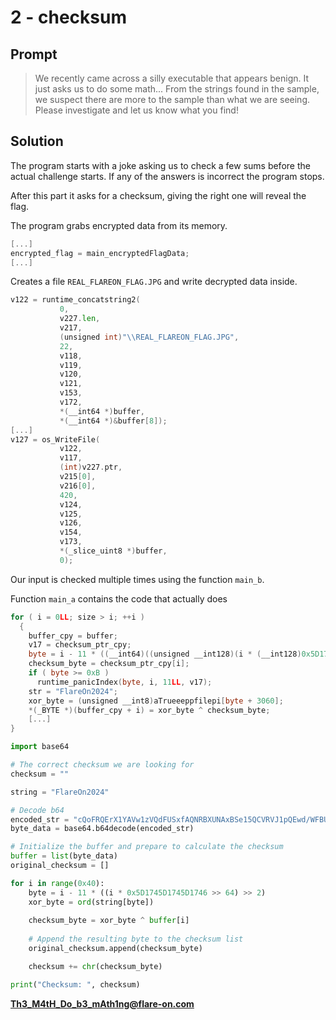 # 2 - checksum

## Prompt
> We recently came across a silly executable that appears benign. It just asks us to do some math... From the strings found in the sample, we suspect there are more to the sample than what we are seeing. Please investigate and let us know what you find!

## Solution
The program starts with a joke asking us to check a few sums before the actual challenge starts. If any of the answers is incorrect the program stops.

After this part it asks for a checksum, giving the right one will reveal the flag. 

The program grabs encrypted data from its memory.
```go
[...]
encrypted_flag = main_encryptedFlagData;
[...]
```

Creates a file ``REAL_FLAREON_FLAG.JPG`` and write decrypted data inside.
```go
v122 = runtime_concatstring2(
           0,
           v227.len,
           v217,
           (unsigned int)"\\REAL_FLAREON_FLAG.JPG",
           22,
           v118,
           v119,
           v120,
           v121,
           v153,
           v172,
           *(__int64 *)buffer,
           *(__int64 *)&buffer[8]);
[...]
v127 = os_WriteFile(
           v122,
           v117,
           (int)v227.ptr,
           v215[0],
           v216[0],
           420,
           v124,
           v125,
           v126,
           v154,
           v173,
           *(_slice_uint8 *)buffer,
           0);
```

Our input is checked multiple times using the function ``main_b``.

Function ``main_a`` contains the code that actually does
```go
for ( i = 0LL; size > i; ++i )
  {
    buffer_cpy = buffer;
    v17 = checksum_ptr_cpy;
    byte = i - 11 * ((__int64)((unsigned __int128)(i * (__int128)0x5D1745D1745D1746LL) >> 64) >> 2);
    checksum_byte = checksum_ptr_cpy[i];
    if ( byte >= 0xB )
      runtime_panicIndex(byte, i, 11LL, v17);
    str = "FlareOn2024";
    xor_byte = (unsigned __int8)aTrueeeppfilepi[byte + 3060];
    *(_BYTE *)(buffer_cpy + i) = xor_byte ^ checksum_byte;
    [...]
}
```

```python
import base64

# The correct checksum we are looking for
checksum = ""

string = "FlareOn2024"

# Decode b64
encoded_str = "cQoFRQErX1YAVw1zVQdFUSxfAQNRBXUNAxBSe15QCVRVJ1pQEwd/WFBUAlElCFBFUnlaB1ULByRdBEFdfVtWVA=="
byte_data = base64.b64decode(encoded_str)

# Initialize the buffer and prepare to calculate the checksum
buffer = list(byte_data)
original_checksum = []

for i in range(0x40):
    byte = i - 11 * ((i * 0x5D1745D1745D1746 >> 64) >> 2)
    xor_byte = ord(string[byte])
    
    checksum_byte = xor_byte ^ buffer[i]
    
    # Append the resulting byte to the checksum list
    original_checksum.append(checksum_byte)

    checksum += chr(checksum_byte)

print("Checksum: ", checksum)
```

**Th3_M4tH_Do_b3_mAth1ng@flare-on.com**
